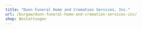 ```yaml
---
title: "Dunn Funeral Home and Cremation Services, Inc."
url: /burgaw/dunn-funeral-home-and-cremation-services-inc/
shop: Bestattungen
---
```

